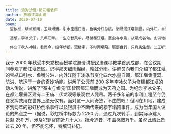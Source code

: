 ```yaml
---
title: 浪淘沙慢·都江堰感怀
author: 放歌江海山阙
date: 2020-07-10
poem: |
  望依栏，晴虹细雨，玉峰烟漫。引水宝瓶口进，鱼嘴分红总揽。汹涌泯江堪驯服，内外江，自调丰淡。真天府、稻香馨沃野，秋花摇水岸。

  遥想，李冰父子，八年江畔。一生心智风华，尽付都江堰。蚕虫与水凫，从斯成谷甸。山洪地震，更亁坤转返，千年无恙。

  伟业千秋人神赞。看而今，经年桥断。更楼宇，不时闻塌陷。层层盘剥，只剩民生怨。二王听说，定悲叹！
---
```


我于 2000 年秋受中央党校函授学院邀请讲授民法课程教学首到成都，在会议期间参观了都江堰景区。记得那天细雨绵绵，晴虹分雨。讲解员向我们介绍了都江堰的宝瓶口引水、鱼嘴分洪，内外江随丰淡季节变化四六水量自调，都江堰集灌溉、防洪、航运于一身的奇妙功能。讲解了公元前 200 多年李冰父子为修建都江堰的动人传说，讲解了“蚕虫与鱼凫”国皆因都江堰而成为天府之国。为纪念李冰父子，在都江堰景区建有二王庙、伏龙观等景观供人凭吊。两千多年前的水利工程至今仍在发挥效用在世界上绝无仅有。面对这一人间奇迹，不由赞叹！但同在川地，建成不到两年的彩虹桥倒塌事件以及银屏中不断传来的楼宇塌陷事件，成为当年国人议论的热点之一（据说，彩虹桥中标款为 2250 万，通过九次转手，到实际承建人只剩 250 万，涉及犯罪官商近几十人）。抚今追昔，不由感慨万千。虽然此情此景过去 20 年，但不能忘怀，特填词补记。
